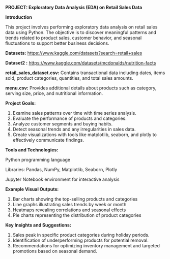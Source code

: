 **PROJECT: Exploratory Data Analysis (EDA) on Retail Sales Data**

**Introduction**

This project involves performing exploratory data analysis on retail sales data using Python. The objective is to discover meaningful patterns and trends related to product sales, customer behavior, and seasonal fluctuations to support better business decisions.

**Datasets:** https://www.kaggle.com/datasets?search=retail+sales

**Dataset2 :** https://www.kaggle.com/datasets/mcdonalds/nutrition-facts

**retail_sales_dataset.csv:** Contains transactional data including dates, items sold, product categories, quantities, and total sales amounts.

**menu.csv:** Provides additional details about products such as category, serving size, price, and nutritional information.

**Project Goals:**

1. Examine sales patterns over time with time series analysis.
2. Evaluate the performance of products and categories.
3. Analyze customer segments and buying habits.
4. Detect seasonal trends and any irregularities in sales data.
5. Create visualizations with tools like matplotlib, seaborn, and plotly to effectively communicate findings.

**Tools and Technologies:**

Python programming language

Libraries: Pandas, NumPy, Matplotlib, Seaborn, Plotly

Jupyter Notebook environment for interactive analysis

**Example Visual Outputs:**

1. Bar charts showing the top-selling products and categories
2. Line graphs illustrating sales trends by week or month
3. Heatmaps revealing correlations and seasonal effects
4. Pie charts representing the distribution of product categories

**Key Insights and Suggestions:**

1. Sales peak in specific product categories during holiday periods.
2. Identification of underperforming products for potential removal.
3. Recommendations for optimizing inventory management and targeted promotions based on seasonal demand.

